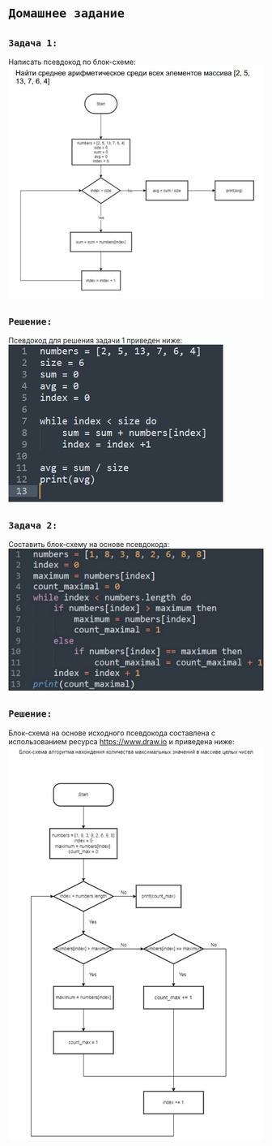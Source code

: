 # `Домашнее задание`

## `Задача 1:`
Написать псевдокод по блок-схеме:
![Задача 1](img/Task_1.jpg)

## `Решение:`
Псевдокод для решения задачи 1 приведен ниже: 
![Решение задачи 1](img/Solve_1.jpg)

## `Задача 2:`
Составить блок-схему на основе псевдокода:
![Задача 2](img/Task_2.jpg)

## `Решение:`
Блок-схема на основе исходного псевдокода составлена с использованием ресурса https://www.draw.io и приведена ниже: 
![Решение задачи 2](img/Solve_2.jpg)
